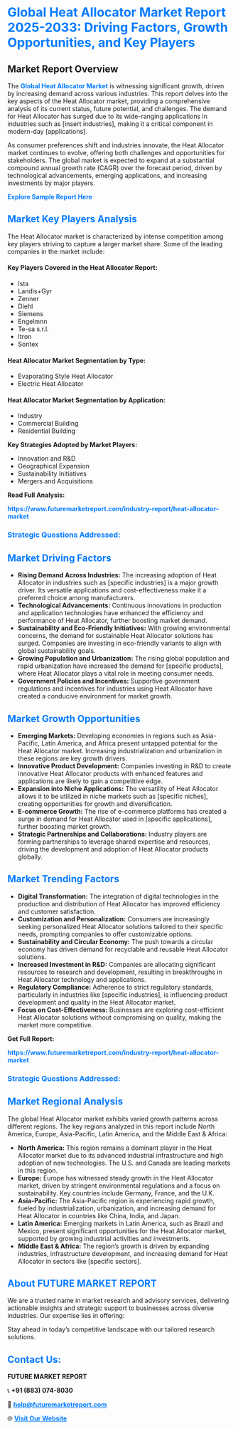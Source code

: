 <h1 style="color: #007BFF;">Global Heat Allocator Market Report 2025-2033: Driving Factors, Growth Opportunities, and Key Players</h1>

<section id="overview">
<h2>Market Report Overview</h2>
<p>The <a href="https://www.futuremarketreport.com/industry-report/heat-allocator-market" style="color: #007BFF; text-decoration: none;"><strong>Global Heat Allocator Market</strong></a> is witnessing significant growth, driven by increasing demand across various industries. This report delves into the key aspects of the Heat Allocator market, providing a comprehensive analysis of its current status, future potential, and challenges. The demand for Heat Allocator has surged due to its wide-ranging applications in industries such as [insert industries], making it a critical component in modern-day [applications].</p>
<p>As consumer preferences shift and industries innovate, the Heat Allocator market continues to evolve, offering both challenges and opportunities for stakeholders. The global market is expected to expand at a substantial compound annual growth rate (CAGR) over the forecast period, driven by technological advancements, emerging applications, and increasing investments by major players.</p>
</section>

<section id="overview">
<p><a href="https://www.futuremarketreport.com/request-sample/reportId=53058" style="color: #007BFF; text-decoration: none;"><strong>Explore Sample Report Here</strong></a></p>
</section>

<section id="key-players">
<h2 style="color: #007BFF;">Market Key Players Analysis</h2>
<p>The Heat Allocator market is characterized by intense competition among key players striving to capture a larger market share. Some of the leading companies in the market include:</p>
<h4>Key Players Covered in the Heat Allocator Report:</h4>
<ul><li>Ista</li><li>Landis+Gyr</li><li>Zenner</li><li>Diehl</li><li>Siemens</li><li>Engelmnn</li><li>Te-sa s.r.l.</li><li>Itron</li><li>Sontex</li></ul>
<h4>Heat Allocator Market Segmentation by Type:</h4>
<ul><li>Evaporating Style Heat Allocator</li><li>Electric Heat Allocator</li></ul>

<h4>Heat Allocator Market Segmentation by Application:</h4>
<ul><li>Industry</li><li>Commercial Building</li><li>Residential Building</li></ul>
<p><strong>Key Strategies Adopted by Market Players:</strong></p>
<ul>
<li>Innovation and R&D</li>
<li>Geographical Expansion</li>
<li>Sustainability Initiatives</li>
<li>Mergers and Acquisitions</li>
</ul>
</section>

<section>
<p><strong>Read Full Analysis: </strong></p><a href="https://www.futuremarketreport.com/industry-report/heat-allocator-market" style="color: #007BFF; text-decoration: none;"><strong>https://www.futuremarketreport.com/industry-report/heat-allocator-market</strong></a>
<h3 style="color: #007BFF;">Strategic Questions Addressed:</h3>
</section>

<section id="driving-factors">
<h2 style="color: #007BFF;">Market Driving Factors</h2>
<ul>
<li><strong>Rising Demand Across Industries:</strong> The increasing adoption of Heat Allocator in industries such as [specific industries] is a major growth driver. Its versatile applications and cost-effectiveness make it a preferred choice among manufacturers.</li>
<li><strong>Technological Advancements:</strong> Continuous innovations in production and application technologies have enhanced the efficiency and performance of Heat Allocator, further boosting market demand.</li>
<li><strong>Sustainability and Eco-Friendly Initiatives:</strong> With growing environmental concerns, the demand for sustainable Heat Allocator solutions has surged. Companies are investing in eco-friendly variants to align with global sustainability goals.</li>
<li><strong>Growing Population and Urbanization:</strong> The rising global population and rapid urbanization have increased the demand for [specific products], where Heat Allocator plays a vital role in meeting consumer needs.</li>
<li><strong>Government Policies and Incentives:</strong> Supportive government regulations and incentives for industries using Heat Allocator have created a conducive environment for market growth.</li>
</ul>
</section>

<section id="growth-opportunities">
<h2 style="color: #007BFF;">Market Growth Opportunities</h2>
<ul>
<li><strong>Emerging Markets:</strong> Developing economies in regions such as Asia-Pacific, Latin America, and Africa present untapped potential for the Heat Allocator market. Increasing industrialization and urbanization in these regions are key growth drivers.</li>
<li><strong>Innovative Product Development:</strong> Companies investing in R&D to create innovative Heat Allocator products with enhanced features and applications are likely to gain a competitive edge.</li>
<li><strong>Expansion into Niche Applications:</strong> The versatility of Heat Allocator allows it to be utilized in niche markets such as [specific niches], creating opportunities for growth and diversification.</li>
<li><strong>E-commerce Growth:</strong> The rise of e-commerce platforms has created a surge in demand for Heat Allocator used in [specific applications], further boosting market growth.</li>
<li><strong>Strategic Partnerships and Collaborations:</strong> Industry players are forming partnerships to leverage shared expertise and resources, driving the development and adoption of Heat Allocator products globally.</li>
</ul>
</section>

<section id="trending-factors">
<h2 style="color: #007BFF;">Market Trending Factors</h2>
<ul>
<li><strong>Digital Transformation:</strong> The integration of digital technologies in the production and distribution of Heat Allocator has improved efficiency and customer satisfaction.</li>
<li><strong>Customization and Personalization:</strong> Consumers are increasingly seeking personalized Heat Allocator solutions tailored to their specific needs, prompting companies to offer customizable options.</li>
<li><strong>Sustainability and Circular Economy:</strong> The push towards a circular economy has driven demand for recyclable and reusable Heat Allocator solutions.</li>
<li><strong>Increased Investment in R&D:</strong> Companies are allocating significant resources to research and development, resulting in breakthroughs in Heat Allocator technology and applications.</li>
<li><strong>Regulatory Compliance:</strong> Adherence to strict regulatory standards, particularly in industries like [specific industries], is influencing product development and quality in the Heat Allocator market.</li>
<li><strong>Focus on Cost-Effectiveness:</strong> Businesses are exploring cost-efficient Heat Allocator solutions without compromising on quality, making the market more competitive.</li>
</ul>
</section>

<section>
<p><strong>Get Full Report: </strong></p><a href="https://www.futuremarketreport.com/industry-report/heat-allocator-market" style="color: #007BFF; text-decoration: none;"><strong>https://www.futuremarketreport.com/industry-report/heat-allocator-market</strong></a>
<h3 style="color: #007BFF;">Strategic Questions Addressed:</h3>
</section>


<section id="regional-analysis">
<h2 style="color: #007BFF;">Market Regional Analysis</h2>
<p>The global Heat Allocator market exhibits varied growth patterns across different regions. The key regions analyzed in this report include North America, Europe, Asia-Pacific, Latin America, and the Middle East & Africa:</p>
<ul>
<li><strong>North America:</strong> This region remains a dominant player in the Heat Allocator market due to its advanced industrial infrastructure and high adoption of new technologies. The U.S. and Canada are leading markets in this region.</li>
<li><strong>Europe:</strong> Europe has witnessed steady growth in the Heat Allocator market, driven by stringent environmental regulations and a focus on sustainability. Key countries include Germany, France, and the U.K.</li>
<li><strong>Asia-Pacific:</strong> The Asia-Pacific region is experiencing rapid growth, fueled by industrialization, urbanization, and increasing demand for Heat Allocator in countries like China, India, and Japan.</li>
<li><strong>Latin America:</strong> Emerging markets in Latin America, such as Brazil and Mexico, present significant opportunities for the Heat Allocator market, supported by growing industrial activities and investments.</li>
<li><strong>Middle East & Africa:</strong> The region’s growth is driven by expanding industries, infrastructure development, and increasing demand for Heat Allocator in sectors like [specific sectors].</li>
</ul>
</section>

<footer>
<h2 style="color: #007BFF;">About FUTURE MARKET REPORT</h2>
<p>We are a trusted name in market research and advisory services, delivering actionable insights and strategic support to businesses across diverse industries. Our expertise lies in offering:</p>

<p>Stay ahead in today’s competitive landscape with our tailored research solutions.</p>

<h2 style="color: #007BFF;">Contact Us:</h2>
<p><strong>FUTURE MARKET REPORT</strong></p>
<p>📞 <strong>+91 (883) 074-8030</strong></p>
<p>📧 <strong><a href="mailto:help@futuremarketreport.com" style="color: #007BFF;">help@futuremarketreport.com</a></strong></p>
<p>🌐 <strong><a href="https://www.futuremarketreport.com/" style="color: #007BFF;">Visit Our Website</a></strong></p>
</footer>